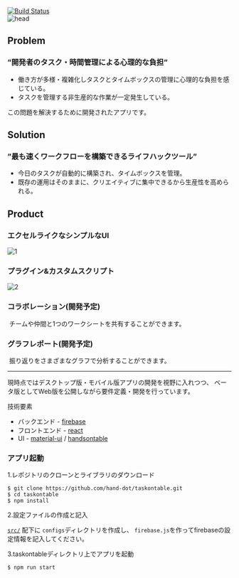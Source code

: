 [![Build Status](https://travis-ci.org/hand-dot/taskontable.svg?branch=master)](https://travis-ci.org/hand-dot/taskontable)  
![head](https://user-images.githubusercontent.com/24843808/38695957-c07a2db0-3ec8-11e8-88b0-ce060cfdf5ef.png)  

## Problem  

### ”開発者のタスク・時間管理による心理的な負担”  

* 働き方が多様・複雑化しタスクとタイムボックスの管理に心理的な負担を感じている。
* タスクを管理する非生産的な作業が一定発生している。  
  
この問題を解決するために開発されたアプリです。  
  
## Solution  

### ”最も速くワークフローを構築できるライフハックツール”  

* 今日のタスクが自動的に構築され、タイムボックスを管理。
* 既存の運用はそのままに、クリエイティブに集中できるから生産性を高められる。
  
## Product  

### エクセルライクなシンプルなUI 
![1](https://user-images.githubusercontent.com/24843808/38694790-8a48efcc-3ec5-11e8-9f2c-91e281aed644.png)
  
### プラグイン&カスタムスクリプト 
![2](https://user-images.githubusercontent.com/24843808/38694789-8a224908-3ec5-11e8-918e-bae981e328f9.png)  

### コラボレーション(開発予定)  
  チームや仲間と1つのワークシートを共有することができます。
  
### グラフレポート(開発予定)  
  振り返りをさまざまなグラフで分析することができます。  
   
   
   ------------------------------------
現時点ではデスクトップ版・モバイル版アプリの開発を視野に入れつつ、
ベータ版としてWeb版を公開しながら要件定義・開発を行っています。

技術要素
 * バックエンド - [firebase](https://firebase.google.com/)
 * フロントエンド - [react](https://reactjs.org/)
 * UI - [material-ui](https://material-ui-next.com/) / [handsontable](https://handsontable.com/)

### アプリ起動

1.レポジトリのクローンとライブラリのダウンロード
```
$ git clone https://github.com/hand-dot/taskontable.git
$ cd taskontable
$ npm install
```

2.設定ファイルの作成と記入

[`src/`](https://github.com/hand-dot/taskontable/tree/master/src) 配下に `configs`ディレクトリを作成し、
`firebase.js`を作ってfirebaseの設定情報を記入してください。

3.taskontableディレクトリ上でアプリを起動
```
$ npm run start
```
